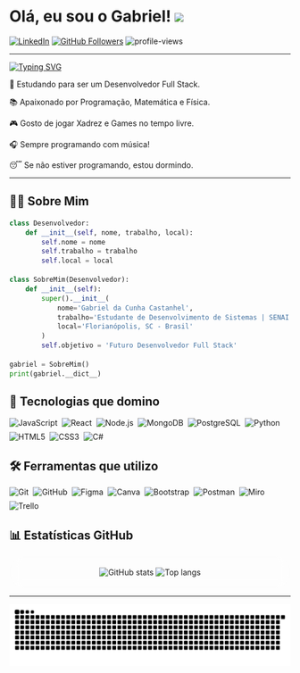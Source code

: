 # Olá, eu sou o Gabriel! <img src="https://user-images.githubusercontent.com/72663882/171687151-bb31c996-c9d2-49c8-b593-734946893b23.gif" width="35px" />

[![LinkedIn](https://img.shields.io/badge/LinkedIn-0077B5?style=for-the-badge&logo=linkedin&logoColor=white)](https://www.linkedin.com/in/gabriel-castanhel-b63a45312/)
[![GitHub Followers](https://img.shields.io/github/followers/L7noxy?style=social)](https://github.com/L7noxy)
![profile-views](https://komarev.com/ghpvc/?username=L7noxy-sc-08&color=red)

---

[![Typing SVG](https://readme-typing-svg.demolab.com?font=Fira+Code&pause=1000&width=435&lines=Seja+bem-vindo(a)+ao+meu+perfil!+%F0%9F%98%89;Desenvolvedor+Full-Stack+em+formação!+🚀)](https://git.io/typing-svg)

🎯 Estudando para ser um Desenvolvedor Full Stack.

📚 Apaixonado por Programação, Matemática e Física.

🎮 Gosto de jogar Xadrez e Games no tempo livre.

🎧 Sempre programando com música!

😴 Se não estiver programando, estou dormindo.

---

## 👨‍💻 Sobre Mim

```python
class Desenvolvedor:
    def __init__(self, nome, trabalho, local):
        self.nome = nome
        self.trabalho = trabalho
        self.local = local

class SobreMim(Desenvolvedor):
    def __init__(self):
        super().__init__(
            nome='Gabriel da Cunha Castanhel',
            trabalho='Estudante de Desenvolvimento de Sistemas | SENAI',
            local='Florianópolis, SC - Brasil'
        )
        self.objetivo = 'Futuro Desenvolvedor Full Stack'

gabriel = SobreMim()
print(gabriel.__dict__)
```

## 🚀 Tecnologias que domino
<div style="display: flex; flex-wrap: wrap; gap: 8px;"> 
  <img src="https://img.shields.io/badge/JavaScript-F7DF1E?style=for-the-badge&logo=javascript&logoColor=black" alt="JavaScript"/> 
  <img src="https://img.shields.io/badge/React-20232A?style=for-the-badge&logo=react&logoColor=61DAFB" alt="React"/> 
  <img src="https://img.shields.io/badge/Node.js-339933?style=for-the-badge&logo=nodedotjs&logoColor=white" alt="Node.js"/> 
  <img src="https://img.shields.io/badge/MongoDB-47A248?style=for-the-badge&logo=mongodb&logoColor=white" alt="MongoDB"/>
  <img src="https://img.shields.io/badge/PostgreSQL-4169E1?style=for-the-badge&logo=postgresql&logoColor=white" alt="PostgreSQL"/> 
  <img src="https://img.shields.io/badge/Python-3776AB?style=for-the-badge&logo=python&logoColor=white" alt="Python"/> 
  <img src="https://img.shields.io/badge/HTML5-E34F26?style=for-the-badge&logo=html5&logoColor=white" alt="HTML5"/> 
  <img src="https://img.shields.io/badge/CSS3-1572B6?style=for-the-badge&logo=css3&logoColor=white" alt="CSS3"/> 
  <img src="https://img.shields.io/badge/C%23-239120?style=for-the-badge&logo=c%23&logoColor=white" alt="C#"/>
</div>


## 🛠️ Ferramentas que utilizo

<div style="display: flex; flex-wrap: wrap; gap: 8px;>
  <img src="https://img.shields.io/badge/VS%20Code-0078D4?style=for-the-badge&logo=visual-studio-code&logoColor=white" alt="VS Code"/> 
  <img src="https://img.shields.io/badge/GIT-E44C30?style=for-the-badge&logo=git&logoColor=white" alt="Git"/> 
  <img src="https://img.shields.io/badge/GitHub-100000?style=for-the-badge&logo=github&logoColor=white" alt="GitHub"/> 
  <img src="https://img.shields.io/badge/Figma-0AC97F?style=for-the-badge&logo=figma&logoColor=white" alt="Figma"/> 
  <img src="https://img.shields.io/badge/Canva-00C4CC?style=for-the-badge&logo=canva&logoColor=white" alt="Canva"/> 
  <img src="https://img.shields.io/badge/Bootstrap-563D7C?style=for-the-badge&logo=bootstrap&logoColor=white" alt="Bootstrap"/> 
  <img src="https://img.shields.io/badge/Postman-FF6C37?style=for-the-badge&logo=postman&logoColor=white" alt="Postman"/> 
  <img src="https://img.shields.io/badge/Miro-050038?style=for-the-badge&logo=Miro&logoColor=white" alt="Miro"/> 
  <img src="https://img.shields.io/badge/Trello-0052CC?style=for-the-badge&logo=trello&logoColor=white" alt="Trello"/> 
</div>



## 📊 Estatísticas GitHub
<p align="center" style="background: rgba(255, 255, 255, 0.15); border-radius: 90px; padding: 20px; backdrop-filter: blur(10px);">
<img height="180em" src="https://github-readme-stats.vercel.app/api?username=L7noxy&amp;show_icons=true&amp;theme=holi&amp;include_all_commits=true&amp;count_private=true" alt="GitHub stats"/>
<img height="180em" src="https://github-readme-stats.vercel.app/api/top-langs/?username=L7noxy&amp;layout=compact&amp;langs_count=8&amp;theme=holi" alt="Top langs"/>
</p>

---

<div align="center">
<picture align="center"> 
<source media="(prefers-color-scheme: dark)" srcset="https://raw.githubusercontent.com/L7noxy/L7noxy/output/github-contribution-grid-snake-dark.svg"> <img alt="snake animation" src="https://raw.githubusercontent.com/L7noxy/L7noxy/output/github-contribution-grid-snake.svg"> </picture>
<div/>
